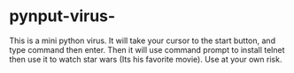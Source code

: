 # pynput-virus-

This is a mini python virus.
It will take your cursor to the start button, and type 
command then enter. Then it will use command prompt to install
telnet then use it to watch star wars (Its his favorite movie).
Use at your own risk.
